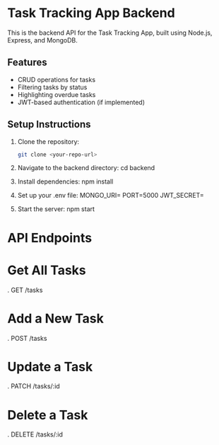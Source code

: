 # Task Tracking App Backend

This is the backend API for the Task Tracking App, built using Node.js, Express, and MongoDB.

## Features
- CRUD operations for tasks
- Filtering tasks by status
- Highlighting overdue tasks
- JWT-based authentication (if implemented)

## Setup Instructions

1. Clone the repository:
   ```bash
   git clone <your-repo-url>

2. Navigate to the backend directory:
   cd backend

3. Install dependencies:
   npm install

4. Set up your .env file:
   MONGO_URI=<your-mongodb-connection-string>
   PORT=5000
   JWT_SECRET=<your-secret-key>

5. Start the server:
   npm start

# API Endpoints
# Get All Tasks
  . GET /tasks
# Add a New Task
  . POST /tasks
# Update a Task
  . PATCH /tasks/:id
# Delete a Task
  . DELETE /tasks/:id
